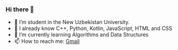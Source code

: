 ### Hi there 👋

- 🔭 I’m student in the New Uzbekistan University.
- 💪 I already know C++, Python, Kotlin, JavaScript, HTML and CSS 
- 🌱 I’m currently learning Algorithms and Data Structures
- 📫 How to reach me: [Gmail](mailto:abdulbositkhalikov96@gmail.com)

